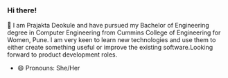### Hi there!
🔭 I am Prajakta Deokule and have pursued my Bachelor of Engineering degree in Computer Engineering from Cummins College of Engineering for Women, Pune. I am very keen to learn new technologies and use them to either create something useful or improve the existing software.Looking forward to product development roles.
- 😄 Pronouns: She/Her

